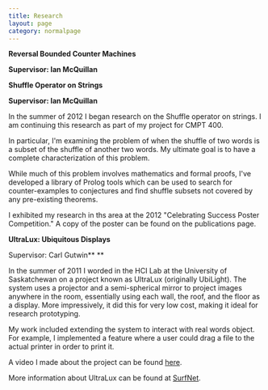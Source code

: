 ```yaml
---
title: Research
layout: page
category: normalpage
---
```


**Reversal Bounded Counter Machines**

**Supervisor: Ian McQuillan**


**Shuffle Operator on Strings**

**Supervisor: Ian McQuillan**


In the summer of 2012 I began research on the Shuffle operator on strings. I am continuing this research as part of my project for CMPT 400.

In particular, I'm examining the problem of when the shuffle of two words is a subset of the shuffle of another two words. My ultimate goal is to have a complete characterization of this problem.

While much of this problem involves mathematics and formal proofs, I've developed a library of Prolog tools which can be used to search for counter-examples to conjectures and find shuffle subsets not covered by any pre-existing theorems.

I exhibited my research in ths area at the 2012 "Celebrating Success Poster Competition." A copy of the poster can be found on the publications page.

**UltraLux: Ubiquitous Displays**

Supervisor: Carl Gutwin**
**

In the summer of 2011 I worded in the HCI Lab at the University of Saskatchewan on a project known as UltraLux (originally UbiLight). The system uses a projector and a semi-spherical mirror to project images anywhere in the room, essentially using each wall, the roof, and the floor as a display. More impressively, it did this for very low cost, making it ideal for research prototyping.

My work included extending the system to interact with real words object. For example, I implemented a feature where a user could drag a file to the actual printer in order to print it.

A video I made about the project can be found [here][1].

More information about UltraLux can be found at [SurfNet][2].

   [1]: http://www.youtube.com/watch?v=SZtJJOvT_wg
   [2]: http://www.nsercsurfnet.org/pmwiki.php?n=SurfNet.GutwinMandrykUbiLight
